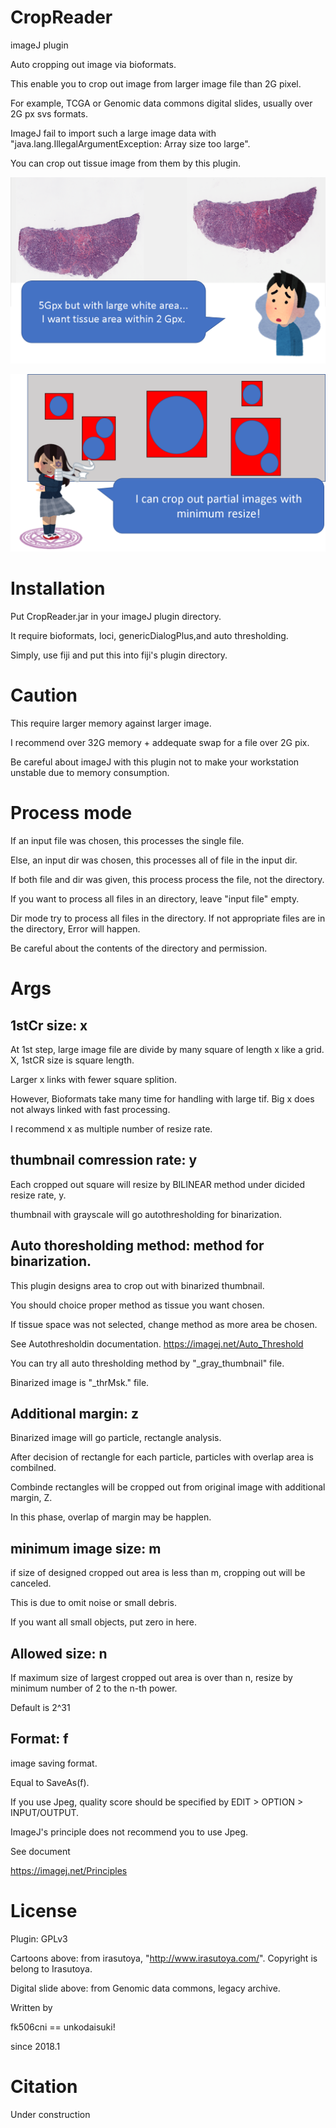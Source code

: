 CropReader
============

imageJ plugin

Auto cropping out image via bioformats.

This enable you to crop out image from larger image file than 2G pixel.

For example, TCGA or Genomic data commons digital slides, usually over 2G px svs formats.

ImageJ fail to import such a large image data with "java.lang.IllegalArgumentException: Array size too large".

You can crop out tissue image from them by this plugin.

![motive](https://github.com/fk506cni/ij_plgin/blob/master/motiv.png)

![resol](https://github.com/fk506cni/ij_plgin/blob/master/resol.png)

Installation
============

Put CropReader.jar in your imageJ plugin directory.

It require bioformats, loci, genericDialogPlus,and auto thresholding.

Simply, use fiji and put this into fiji's plugin directory.


Caution
============

This require larger memory against larger image.

I recommend over 32G memory + addequate swap for a file over 2G pix.

Be careful about imageJ with this plugin not to make your workstation unstable due to memory consumption.


Process mode
============

If an input file was chosen, this processes the single file.

Else, an input dir was chosen, this processes all of file in the input dir.

If both file and dir was given, this process process the file, not the directory.

If you want to process all files in an directory, leave "input file" empty.

Dir mode try to process all files in the directory. If not appropriate files are in the directory, Error will happen.

Be careful about the contents of the directory and permission.


Args
============
## 1stCr size: x

At 1st step, large image file are divide by many square of length x like a grid. X, 1stCR size is square length.

Larger x links with fewer square splition.

However, Bioformats take many time for handling with large tif. Big x does not always linked with fast processing.

I recommend x as multiple number of resize rate.


## thumbnail comression rate: y

Each cropped out square will resize by BILINEAR method under dicided resize rate, y.

thumbnail with grayscale will go autothresholding for binarization.

## Auto thoresholding method: method for binarization.

This plugin designs area to crop out with binarized thumbnail.

You should choice proper method as tissue you want chosen.

If tissue space was not selected, change method as more area be chosen.

See Autothresholdin documentation. https://imagej.net/Auto_Threshold

You can try all auto thresholding method by "\_gray_thumbnail" file.

Binarized image is "\_thrMsk." file.


## Additional margin: z

Binarized image will go particle, rectangle analysis.

After decision of rectangle for each particle, particles with overlap area is combilned.

Combinde rectangles will be cropped out from original image with additional margin, Z.

In this phase, overlap of margin may be happlen.


## minimum image size: m

if size of designed cropped out area is less than m, cropping out will be canceled.

This is due to omit noise or small debris.

If you want all small objects, put zero in here.


## Allowed size: n

If maximum size of largest cropped out area is over than n, resize by minimum number of 2 to the n-th power.

Default is 2^31


## Format: f

image saving format.

Equal to SaveAs(f).

If you use Jpeg, quality score should be specified by EDIT > OPTION > INPUT/OUTPUT.

ImageJ's principle does not recommend you to use Jpeg.

See document

https://imagej.net/Principles




License
============

Plugin: GPLv3

Cartoons above: from irasutoya, "http://www.irasutoya.com/". Copyright is belong to Irasutoya.

Digital slide above: from Genomic data commons, legacy archive.



Written by

fk506cni == unkodaisuki!

since 2018.1


Citation
============

Under construction